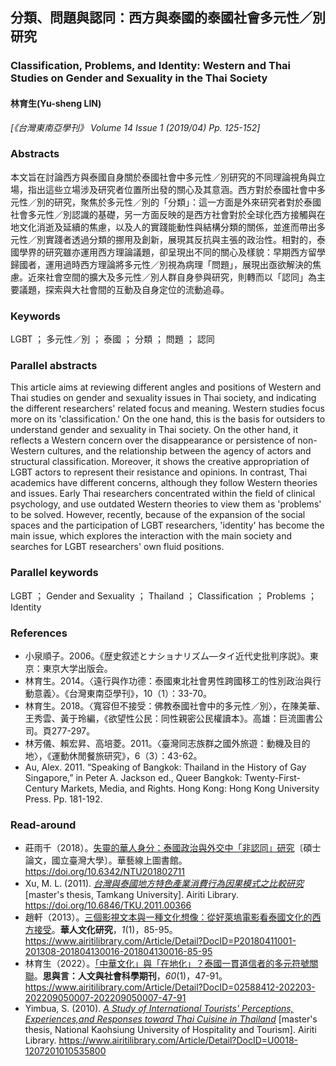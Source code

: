 ## 分類、問題與認同：西方與泰國的泰國社會多元性／別研究

### Classification, Problems, and Identity: Western and Thai Studies on Gender and Sexuality in the Thai Society

#### 林育生(Yu-sheng LIN)

_[《台灣東南亞學刊》 Volume 14 Issue 1 (2019/04) Pp. 125-152]_

### Abstracts

本文旨在討論西方與泰國自身關於泰國社會中多元性／別研究的不同理論視角與立場，指出這些立場涉及研究者位置所出發的關心及其意涵。西方對於泰國社會中多元性／別的研究，聚焦於多元性／別的「分類」：這一方面是外來研究者對於泰國社會多元性／別認識的基礎，另一方面反映的是西方社會對於全球化西方接觸與在地文化消逝及延續的焦慮，以及人的實踐能動性與結構分類的關係，並進而帶出多元性／別實踐者透過分類的挪用及創新，展現其反抗與主張的政治性。相對的，泰國學界的研究雖亦運用西方理論議題，卻呈現出不同的關心及樣貌：早期西方留學歸國者，運用過時西方理論將多元性／別視為病理「問題」，展現出亟欲解決的焦慮。近來社會空間的擴大及多元性／別人群自身參與研究，則轉而以「認同」為主要議題，探索與大社會間的互動及自身定位的流動追尋。

### Keywords

LGBT ； 多元性／別 ； 泰國 ； 分類 ； 問題 ； 認同

### Parallel abstracts

This article aims at reviewing different angles and positions of Western and Thai studies on gender and sexuality issues in Thai society, and indicating the different researchers' related focus and meaning. Western studies focus more on its 'classification.' On the one hand, this is the basis for outsiders to understand gender and sexuality in Thai society. On the other hand, it reflects a Western concern over the disappearance or persistence of non-Western cultures, and the relationship between the agency of actors and structural classification. Moreover, it shows the creative appropriation of LGBT actors to represent their resistance and opinions. In contrast, Thai academics have different concerns, although they follow Western theories and issues. Early Thai researchers concentrated within the field of clinical psychology, and use outdated Western theories to view them as 'problems' to be solved. However, recently, because of the expansion of the social spaces and the participation of LGBT researchers, 'identity' has become the main issue, which explores the interaction with the main society and searches for LGBT researchers' own fluid positions.

### Parallel keywords

LGBT ； Gender and Sexuality ； Thailand ； Classification ； Problems ； Identity

### References

- 小泉順子。2006。《歴史叙述とナショナリズム―タイ近代史批判序説》。東京：東京大学出版会。
- 林育生。2014。〈遠行與作功德：泰國東北社會男性跨國移工的性別政治與行動意義〉。《台灣東南亞學刊》，10（1）：33-70。
- 林育生。2018。〈寬容但不接受：佛教泰國社會中的多元性／別〉，在陳美華、王秀雲、黃于玲編，《欲望性公民：同性親密公民權讀本》。高雄：巨流圖書公司。頁277-297。
- 林芳儀、賴宏昇、高培菱。2011。〈臺灣同志族群之國外旅遊：動機及目的地〉，《運動休閒餐旅研究》，6（3）：43-62。
- Au, Alex. 2011. “Speaking of Bangkok: Thailand in the History of Gay Singapore,” in Peter A. Jackson ed., Queer Bangkok: Twenty-First-Century Markets, Media, and Rights. Hong Kong: Hong Kong University Press. Pp. 181-192.

### Read-around

- 莊雨千（2018）。[失靈的華人身分：泰國政治與外交中「非認同」研究](https://www.airitilibrary.com/Article/Detail?DocID=U0001-0708201818023800)〔碩士論文，國立臺灣大學〕。華藝線上圖書館。https://doi.org/10.6342/NTU201802711
- Xu, M. L. (2011). _[台灣與泰國地方特色產業消費行為因果模式之比較研究](https://www.airitilibrary.com/Article/Detail?DocID=U0002-1201201115521900)_ \[master's thesis, Tamkang University\]. Airiti Library. https://doi.org/10.6846/TKU.2011.00366
- 趙軒（2013）。[三個影視文本與一種文化想像：從好萊塢電影看泰國文化的西方接受](https://www.airitilibrary.com/Article/Detail?DocID=P20180411001-201308-201804130016-201804130016-85-95)。**華人文化研究**，_1_(1)，85-95。https://www.airitilibrary.com/Article/Detail?DocID=P20180411001-201308-201804130016-201804130016-85-95
- 林育生（2022）。[「中華文化」與「在地化」？泰國一貫道信者的多元符號關聯](https://www.airitilibrary.com/Article/Detail?DocID=02588412-202203-202209050007-202209050007-47-91)。**思與言：人文與社會科學期刊**，_60_(1)，47-91。https://www.airitilibrary.com/Article/Detail?DocID=02588412-202203-202209050007-202209050007-47-91
- Yimbua, S. (2010). _[A Study of International Tourists' Perceptions, Experiences,and Responses toward Thai Cuisine in Thailand](https://www.airitilibrary.com/Article/Detail?DocID=U0018-1207201010535800)_ \[master's thesis, National Kaohsiung University of Hospitality and Tourism\]. Airiti Library. https://www.airitilibrary.com/Article/Detail?DocID=U0018-1207201010535800